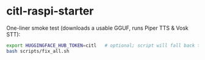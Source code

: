 # citl-raspi-starter

One-liner smoke test (downloads a usable GGUF, runs Piper TTS & Vosk STT):

```bash
export HUGGINGFACE_HUB_TOKEN=citl   # optional; script will fall back to public mirrors
bash scripts/fix_all.sh

